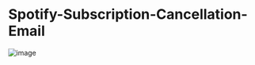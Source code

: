 # Spotify-Subscription-Cancellation-Email
![image](https://user-images.githubusercontent.com/115370050/197102714-ae000de5-40f4-45d1-93cb-bac6b73bf2a1.png)
